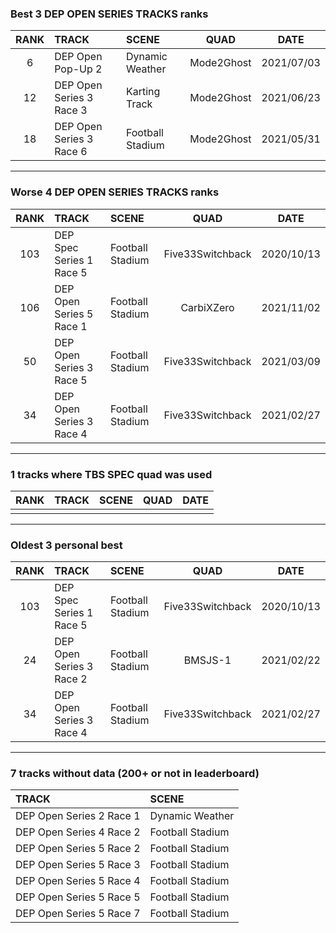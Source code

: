 ### Best 3 DEP OPEN SERIES TRACKS ranks
|RANK|TRACK|SCENE|QUAD|DATE|
|:---:|:---|:---|:---:|:---:|
|6|DEP Open Pop-Up 2|Dynamic Weather|Mode2Ghost|2021/07/03|
|12|DEP Open Series 3 Race 3|Karting Track|Mode2Ghost|2021/06/23|
|18|DEP Open Series 3 Race 6|Football Stadium|Mode2Ghost|2021/05/31|
---
### Worse 4 DEP OPEN SERIES TRACKS ranks
|RANK|TRACK|SCENE|QUAD|DATE|
|:---:|:---|:---|:---:|:---:|
|103|DEP Spec Series 1 Race 5|Football Stadium|Five33Switchback|2020/10/13|
|106|DEP Open Series 5 Race 1|Football Stadium|CarbiXZero|2021/11/02|
|50|DEP Open Series 3 Race 5|Football Stadium|Five33Switchback|2021/03/09|
|34|DEP Open Series 3 Race 4|Football Stadium|Five33Switchback|2021/02/27|
---
### 1 tracks where TBS SPEC quad was used
|RANK|TRACK|SCENE|QUAD|DATE|
|:---:|:---|:---|:---:|:---:|
||||||
---
### Oldest 3 personal best
|RANK|TRACK|SCENE|QUAD|DATE|
|:---:|:---|:---|:---:|:---:|
|103|DEP Spec Series 1 Race 5|Football Stadium|Five33Switchback|2020/10/13|
|24|DEP Open Series 3 Race 2|Football Stadium|BMSJS-1|2021/02/22|
|34|DEP Open Series 3 Race 4|Football Stadium|Five33Switchback|2021/02/27|
---
### 7 tracks without data (200+ or not in leaderboard)
|TRACK|SCENE|
|:---|:---|
|DEP Open Series 2 Race 1|Dynamic Weather|
|DEP Open Series 4 Race 2|Football Stadium|
|DEP Open Series 5 Race 2|Football Stadium|
|DEP Open Series 5 Race 3|Football Stadium|
|DEP Open Series 5 Race 4|Football Stadium|
|DEP Open Series 5 Race 5|Football Stadium|
|DEP Open Series 5 Race 7|Football Stadium|
